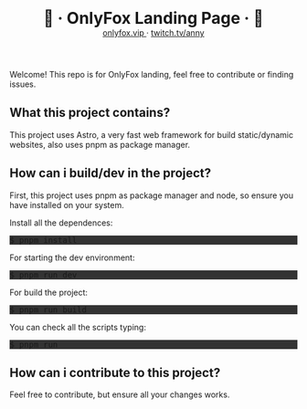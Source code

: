 <style>
  header {
    display: flex;
    flex-direction: column;
    align-items: center;
  }

  header h1 {
    margin: 0;
  }

  .script {
    background: #333;
  }

  .script-p {
    margin: 0;
  }
  </style>

<header>
  <h1>
    🦊 · OnlyFox Landing Page · 🦊
  </h1>
  <div>
    <a href="https://onlyfox.vip">
      onlyfox.vip
    </a>
    <span>·</span>
    <a href="https://twitch.tv/anny">twitch.tv/anny</a>
  </div>
</header>

<main style="margin-top: 16px;">
  <p>Welcome! This repo is for OnlyFox landing, feel free to contribute or finding issues.</p>

  <section>
    <article>
      <h2>What this project contains?</h2>
      <p>This project uses Astro, a very fast web framework for build static/dynamic websites, also uses pnpm as package manager.</p>
    </article>
    <article>
      <h2>How can i build/dev in the project?</h2>
      <p>First, this project uses pnpm as package manager and node, so ensure you have installed on your system.</p>
      <p class="script-p">Install all the dependences:</p>
      <pre class="script">$ pnpm install</pre>
      <p class="script-p">For starting the dev environment:</p>
      <pre class="script">$ pnpm run dev</pre>
      <p class="script-p">For build the project:</p>
      <pre class="script">$ pnpm run build</pre>
      <p class="script-p">You can check all the scripts typing:</p>
      <pre class="script">$ pnpm run</pre>
    </article>
    <article>
      <h2>How can i contribute to this project?</h2>
      <p>Feel free to contribute, but ensure all your changes works.</p>
    </article>
  </section>

</main>
